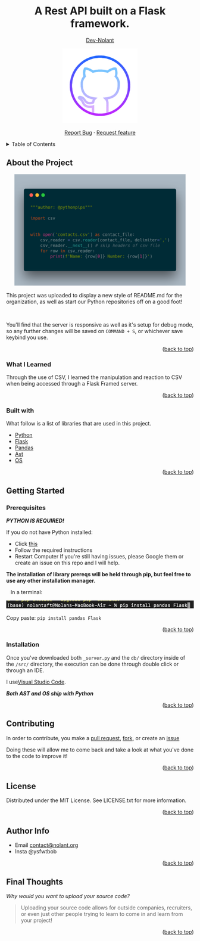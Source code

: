 <div id="top"></div>
<h1 align="center">A Rest API built on a Flask framework.</h1> <!--Change this to your project name-->
<p align="center">
  <a href="https://github.com/dev-nolant"><u>Dev-Nolant</u></a>
</p>
<p align="center">
  <img width="200" height="200" src="images/octocat-removebg.png"/>
</p><!--Change the link to your unique image/gif link-->
<p align="center">
<a href="https://github.com/dev-nolant">Report Bug</a> · <a href="https://github.com/dev-nolant">Request feature</a>
  </p>
<details>
  <summary>Table of Contents</summary>
  <ol>
    <li>
      <a href="#about-the-project">About The Project</a>
      <ul>
        <li><a href="#built-with">Built With</a></li>
        <li><a href="#what-i-learned">What I learned</a></li>
      </ul>
    </li>
    <li>
      <a href="#getting-started">Getting Started</a>
      <ul>
        <li><a href="#prerequisites">Prerequisites</a></li>
        <li><a href="#installation">Installation</a></li>
      </ul>
    </li>
    <li><a href="#contributing">Contributing</a></li>
    <li><a href="#license">License</a></li>
    <li><a href="#author-info">Contact</a></li>  </ol>
</details>
<!--START BUILDING RESPONSES-->

## About the Project
<p align="center">
  <img width="460" height="300" src="images/center image.png"/>
</p>
This project was uploaded to display a new style of README.md for the organization, as well as start our Python repositories off on a good foot!

&nbsp;

You'll find that the server is responsive as well as it's setup for debug mode, so any further changes will be saved on ```COMMAND + S```, or whichever save keybind you use.
<p align="right">(<a href="#top">back to top</a>)</p>

### What I Learned
Through the use of CSV, I learned the manipulation and reaction to CSV when being accessed through a Flask Framed server.
<p align="right">(<a href="#top">back to top</a>)</p>

### Built with
What follow is a list of libraries that are used in this project.
* [Python]()
* [Flask](https://flask.palletsprojects.com/en/2.0.x/)
* [Pandas](https://pandas.pydata.org)
* [Ast](https://docs.python.org/3/library/ast.html)
* [OS](https://docs.python.org/3/library/os.html)
<p align="right">(<a href="#top">back to top</a>)</p>

## Getting Started

### Prerequisites
___PYTHON IS REQUIRED!___ 

If you do not have Python installed:
* Click [this](https://www.python.org/downloads/)
* Follow the required instructions
* Restart Computer
If you're still having issues, please Google them or create an issue on this repo and I will help.


__The installation of library prereqs will be held through pip, but feel free to use any other installation manager.__

&nbsp;&nbsp;&nbsp;In a terminal:
&nbsp;

<img src="images/pipbar1.png"/>

Copy paste: ```pip install pandas Flask```
<p align="right">(<a href="#top">back to top</a>)</p>

### Installation
Once you've downloaded both ```_server.py``` and the ```db/``` directory inside of the ```/src/``` directory, the execution can be done through double click or through an IDE. 

I use[Visual Studio Code](https://code.visualstudio.com).

___Both AST and OS ship with Python___
<p align="right">(<a href="#top">back to top</a>)</p>

## Contributing
In order to contribute, you make a [pull request](https://github.com/New-UCCS/dev-nolant/pulls), [fork](https://github.com/New-UCCS/dev-nolant/network/members), or create an [issue](https://github.com/New-UCCS/dev-nolant/issues)

Doing these will allow me to come back and take a look at what you've done to the code to improve it!
<p align="right">(<a href="#top">back to top</a>)</p>

## License
Distributed under the MIT License. See LICENSE.txt for more information.
<p align="right">(<a href="#top">back to top</a>)</p>

## Author Info
- Email [contact@nolant.org](mailto:contact@nolant.org)
- Insta @ysfwtbob
<p align="right">(<a href="#top">back to top</a>)</p>

## Final Thoughts
_Why would you want to upload your source code?_
> Uploading your source code allows for outside companies, recruiters, or even just other people trying to learn to come in and learn from your project!
<p align="right">(<a href="#top">back to top</a>)</p>
